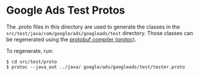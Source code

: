 # Google Ads Test Protos

The .proto files in this directory are used to generate the classes in the
`src/test/java/com/google/ads/googleads/test` directory. Those classes can be regenerated using the
[protobuf compiler (protoc)](https://github.com/google/protobuf/releases).

To regenerate, run:
```
$ cd src/test/proto
$ protoc --java_out ../java/ google/ads/googleads/test/tester.proto
```
